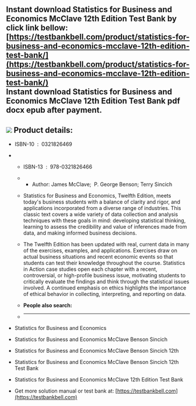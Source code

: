 Instant download **Statistics for Business and Economics McClave 12th Edition Test Bank** by click link bellow:  
[https://testbankbell.com/product/statistics-for-business-and-economics-mcclave-12th-edition-test-bank/](https://testbankbell.com/product/statistics-for-business-and-economics-mcclave-12th-edition-test-bank/)  
**Instant download Statistics for Business and Economics McClave 12th Edition Test Bank pdf docx epub after payment.**
----------------------------------------------------------------------------------------------------------------------


![](https://testbankbell.com/wp-content/uploads/2023/05/statistics-for-business-and-economics-mcclave-benson-sincich-12th-tb.jpg)
**Product details:**
--------------------


* ISBN-10 ‏ : ‎ 0321826469
* * ISBN-13 ‏ : ‎ 978-0321826466
  * * Author: James McClave;  P. George Benson; Terry Sincich
   
  * Statistics for Business and Economics, Twelfth Edition, meets today's business students with a balance of clarity and rigor, and applications incorporated from a diverse range of industries. This classic text covers a wide variety of data collection and analysis techniques with these goals in mind: developing statistical thinking, learning to assess the credibility and value of inferences made from data, and making informed business decisions.
 
  * The Twelfth Edition has been updated with real, current data in many of the exercises, examples, and applications. Exercises draw on actual business situations and recent economic events so that students can test their knowledge throughout the course. Statistics in Action case studies open each chapter with a recent, controversial, or high-profile business issue, motivating students to critically evaluate the findings and think through the statistical issues involved. A continued emphasis on ethics highlights the importance of ethical behavior in collecting, interpreting, and reporting on data.
  * **People also search:**
  * -----------------------
 
* Statistics for Business and Economics
* Statistics for Business and Economics McClave Benson Sincich
* Statistics for Business and Economics McClave Benson Sincich 12th
* Statistics for Business and Economics McClave Benson Sincich 12th Test Bank
* Statistics for Business and Economics McClave 12th Edition Test Bank

*    Get more solution manual or test bank at: [https://testbankbell.com](https://testbankbell.com)
